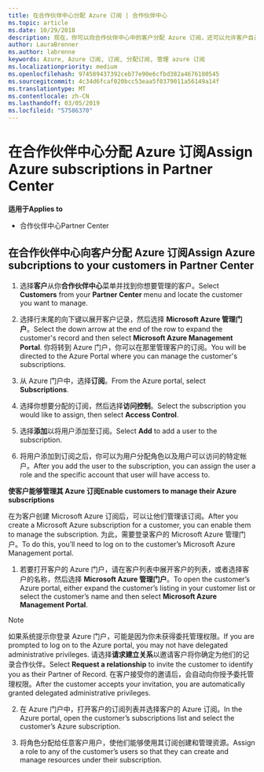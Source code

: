 ```yaml
---
title: 在合作伙伴中心分配 Azure 订阅 | 合作伙伴中心
ms.topic: article
ms.date: 10/29/2018
description: 现在，你可以向合作伙伴中心中的客户分配 Azure 订阅，还可以允许客户自己管理订阅。
author: LauraBrenner
ms.author: labrenne
keywords: Azure, Azure 订阅, 订阅, 分配订阅, 管理 azure 订阅
ms.localizationpriority: medium
ms.openlocfilehash: 974589437392ceb77e90e6cfbd382a4676180545
ms.sourcegitcommit: 4c34d6fcaf020bcc53eaa5f0379011a56149a14f
ms.translationtype: MT
ms.contentlocale: zh-CN
ms.lasthandoff: 03/05/2019
ms.locfileid: "57586370"
---
```

# <a name="assign-azure-subscriptions-in-partner-center"></a><span data-ttu-id="98d92-104">在合作伙伴中心分配 Azure 订阅</span><span class="sxs-lookup"><span data-stu-id="98d92-104">Assign Azure subscriptions in Partner Center</span></span>

<span data-ttu-id="98d92-105">**适用于**</span><span class="sxs-lookup"><span data-stu-id="98d92-105">**Applies to**</span></span>

-  <span data-ttu-id="98d92-106">合作伙伴中心</span><span class="sxs-lookup"><span data-stu-id="98d92-106">Partner Center</span></span>
 
## <a name="assign-azure-subcriptions-to-your-customers-in-partner-center"></a><span data-ttu-id="98d92-107">在合作伙伴中心向客户分配 Azure 订阅</span><span class="sxs-lookup"><span data-stu-id="98d92-107">Assign Azure subcriptions to your customers in Partner Center</span></span>

1. <span data-ttu-id="98d92-108">选择**客户**从你**合作伙伴中心**菜单并找到你想要管理的客户。</span><span class="sxs-lookup"><span data-stu-id="98d92-108">Select **Customers** from your **Partner Center** menu and locate the customer you want to manage.</span></span>

2.  <span data-ttu-id="98d92-109">选择行末尾的向下键以展开客户记录，然后选择 **Microsoft Azure 管理门户**。</span><span class="sxs-lookup"><span data-stu-id="98d92-109">Select the down arrow at the end of the row to expand the customer's record and then select **Microsoft Azure Management Portal**.</span></span> <span data-ttu-id="98d92-110">你将转到 Azure 门户，你可以在那里管理客户的订阅。</span><span class="sxs-lookup"><span data-stu-id="98d92-110">You will be directed to the Azure Portal where you can manage the customer's subscriptions.</span></span> 

4. <span data-ttu-id="98d92-111">从 Azure 门户中，选择**订阅**。</span><span class="sxs-lookup"><span data-stu-id="98d92-111">From the Azure portal, select **Subscriptions**.</span></span>

5. <span data-ttu-id="98d92-112">选择你想要分配的订阅，然后选择**访问控制**。</span><span class="sxs-lookup"><span data-stu-id="98d92-112">Select the subscription you would like to assign, then select **Access Control**.</span></span>

6. <span data-ttu-id="98d92-113">选择**添加**以将用户添加至订阅。</span><span class="sxs-lookup"><span data-stu-id="98d92-113">Select **Add** to add a user to the subscription.</span></span> 

7. <span data-ttu-id="98d92-114">将用户添加到订阅之后，你可以为用户分配角色以及用户可以访问的特定帐户。</span><span class="sxs-lookup"><span data-stu-id="98d92-114">After you add the user to the subscription, you can assign the user a role and the specific account that user will have access to.</span></span> 

<span data-ttu-id="98d92-115">**使客户能够管理其 Azure 订阅**</span><span class="sxs-lookup"><span data-stu-id="98d92-115">**Enable customers to manage their Azure subscriptions**</span></span>

<span data-ttu-id="98d92-116">在为客户创建 Microsoft Azure 订阅后，可以让他们管理该订阅。</span><span class="sxs-lookup"><span data-stu-id="98d92-116">After you create a Microsoft Azure subscription for a customer, you can enable them to manage the subscription.</span></span> <span data-ttu-id="98d92-117">为此，需要登录客户的 Microsoft Azure 管理门户。</span><span class="sxs-lookup"><span data-stu-id="98d92-117">To do this, you’ll need to log on to the customer’s Microsoft Azure Management portal.</span></span> 

1.  <span data-ttu-id="98d92-118">若要打开客户的 Azure 门户，请在客户列表中展开客户的列表，或者选择客户的名称，然后选择 **Microsoft Azure 管理门户**。</span><span class="sxs-lookup"><span data-stu-id="98d92-118">To open the customer’s Azure portal, either expand the customer’s listing in your customer list or select the customer’s name and then select **Microsoft Azure Management Portal**.</span></span>
    
> [!NOTE]  
> <span data-ttu-id="98d92-119">如果系统提示你登录 Azure 门户，可能是因为你未获得委托管理权限。</span><span class="sxs-lookup"><span data-stu-id="98d92-119">If you are prompted to log on to the Azure portal, you may not have delegated administrative privileges.</span></span> <span data-ttu-id="98d92-120">请选择**请求建立关系**以邀请客户将你确定为他们的记录合作伙伴。</span><span class="sxs-lookup"><span data-stu-id="98d92-120">Select **Request a relationship** to invite the customer to identify you as their Partner of Record.</span></span> <span data-ttu-id="98d92-121">在客户接受你的邀请后，会自动向你授予委托管理权限。</span><span class="sxs-lookup"><span data-stu-id="98d92-121">After the customer accepts your invitation, you are automatically granted delegated administrative privileges.</span></span> 

2.  <span data-ttu-id="98d92-122">在 Azure 门户中，打开客户的订阅列表并选择客户的 Azure 订阅。</span><span class="sxs-lookup"><span data-stu-id="98d92-122">In the Azure portal, open the customer’s subscriptions list and select the customer’s Azure subscription.</span></span>

3.  <span data-ttu-id="98d92-123">将角色分配给任意客户用户，使他们能够使用其订阅创建和管理资源。</span><span class="sxs-lookup"><span data-stu-id="98d92-123">Assign a role to any of the customer’s users so that they can create and manage resources under their subscription.</span></span>


